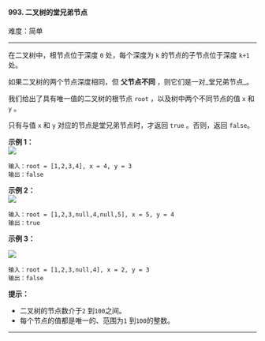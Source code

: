 #### 993. 二叉树的堂兄弟节点

难度：简单

---

在二叉树中，根节点位于深度 `0` 处，每个深度为 `k` 的节点的子节点位于深度 `k+1` 处。

如果二叉树的两个节点深度相同，但  **父节点不同**  ，则它们是一对_堂兄弟节点_。

我们给出了具有唯一值的二叉树的根节点 `root` ，以及树中两个不同节点的值 `x` 和 `y` 。

只有与值 `x` 和 `y` 对应的节点是堂兄弟节点时，才返回 `true` 。否则，返回 `false`。

**示例 1：  
![](https://assets.leetcode-cn.com/aliyun-lc-upload/uploads/2019/02/16/q1248-01.png)**

```
输入：root = [1,2,3,4], x = 4, y = 3
输出：false
```

**示例 2：  
![](https://assets.leetcode-cn.com/aliyun-lc-upload/uploads/2019/02/16/q1248-02.png)**

```
输入：root = [1,2,3,null,4,null,5], x = 5, y = 4
输出：true
```

**示例 3：**

**![](https://assets.leetcode-cn.com/aliyun-lc-upload/uploads/2019/02/16/q1248-03.png)**

```
输入：root = [1,2,3,null,4], x = 2, y = 3
输出：false
```

**提示：**

* 二叉树的节点数介于`2` 到`100`之间。
* 每个节点的值都是唯一的、范围为`1` 到`100`的整数。

---

```Java
```